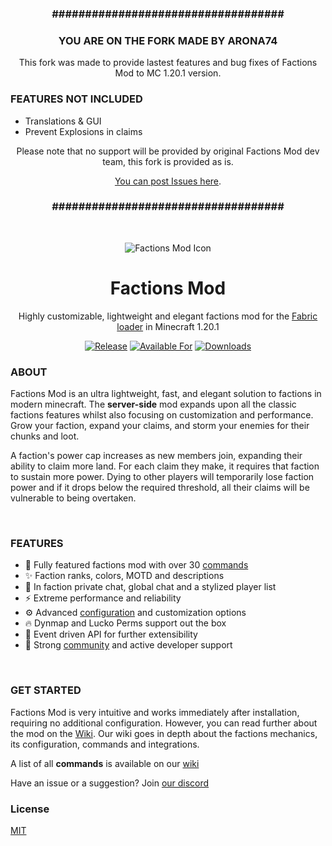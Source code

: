 
<div align="center">

### **###################################**
### **YOU ARE ON THE FORK MADE BY ARONA74**

This fork was made to provide lastest features and bug fixes of Factions Mod to MC 1.20.1 version.
</div>

### **FEATURES NOT INCLUDED**
- Translations & GUI
- Prevent Explosions in claims

<div align="center">
 
Please note that no support will be provided by original Factions Mod dev team, this fork is provided as is.

[You can post Issues here](https://github.com/Arona74/factions/issues).
 
### **###################################**

</div>

&nbsp;

<div align="center">

<img alt="Factions Mod Icon" src="src/main/resources/assets/factions/icon.png">
 
# Factions Mod

Highly customizable, lightweight and elegant factions mod for the [Fabric loader][fabric] in Minecraft 1.20.1

[![Release](https://img.shields.io/github/v/release/ickerio/factions?style=for-the-badge&include_prereleases&sort=semver)][github:releases]
[![Available For](https://img.shields.io/badge/dynamic/json?label=Available%20For&style=for-the-badge&color=e64626&query=version&url=https%3A%2F%2Fapi.blueish.dev%2Fapi%2Fminecraft%2Fversion%3Fid%3Dfactions)][modrinth]
 [![Downloads](https://img.shields.io/badge/dynamic/json?label=Downloads&style=for-the-badge&color=e64626&query=downloads&url=https%3A%2F%2Fapi.blueish.dev%2Fapi%2Fminecraft%2Fdownloads%3Fcurseid%3D497362%26modrinthid%3Dfactions)][modrinth:releases]

</div>

### **ABOUT**

Factions Mod is an ultra lightweight, fast, and elegant solution to factions in modern minecraft. The **server-side** mod expands upon all the classic factions features whilst also focusing on customization and performance. Grow your faction, expand your claims, and storm your enemies for their chunks and loot.

A faction's power cap increases as new members join, expanding their ability to claim more land. For each claim they make, it requires that faction to sustain more power. Dying to other players will temporarily lose faction power and if it drops below the required threshold, all their claims will be vulnerable to being overtaken.

&nbsp;

### **FEATURES**

- 🎯 Fully featured factions mod with over 30 [commands][wiki:commands]
- ✨ Faction ranks, colors, MOTD and descriptions
- 🎉 In faction private chat, global chat and a stylized player list
- ⚡ Extreme performance and reliability
- ⚙️ Advanced [configuration][wiki:config] and customization options
- 🔥 Dynmap and Lucko Perms support out the box
- 🚀 Event driven API for further extensibility 
- 💬 Strong [community][discord] and active developer support

&nbsp;

### **GET STARTED**

Factions Mod is very intuitive and works immediately after installation, requiring no additional configuration. However, you can read further about the mod on the [Wiki][wiki]. Our wiki goes in depth about the factions mechanics, its configuration, commands and integrations.

A list of all **commands** is available on our [wiki][wiki:commands]

Have an issue or a suggestion? Join [our discord][discord]

### **License**
[MIT](LICENSE)

[fabric]: https://fabricmc.net/
[modrinth]: https://modrinth.com/mod/factions
[modrinth:releases]: https://modrinth.com/mod/factions/versions
[github:releases]: https://github.com/ickerio/factions/releases
[wiki]: https://github.com/ickerio/factions/wiki
[wiki:config]: https://github.com/ickerio/factions/wiki/Config
[wiki:commands]: https://github.com/ickerio/factions/wiki/Commands
[discord]: https://discord.gg/tHPFegeAY8
